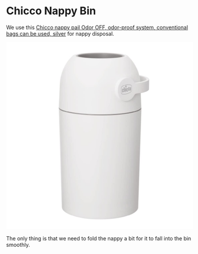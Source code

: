 # Chicco Nappy Bin

We use this [Chicco nappy pail Odor OFF, odor-proof system, conventional bags can be used, silver](https://amzn.eu/d/7S8OJa7) for nappy disposal.

![Chicco Nappy Bin](assets/chicco_nappy_bin.png)

The only thing is that we need to fold the nappy a bit for it to fall into the bin smoothly.
